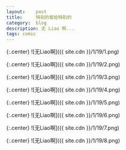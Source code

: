 ```yaml
---
layout:    post
title:     特别的爱给特别的
category:  blog
description: 无 Liao 啊...
tags: comic
---
```

{:.center}
![无Liao啊]({{ site.cdn }}/1/19/1.png)

{:.center}
![无Liao啊]({{ site.cdn }}/1/19/2.png)

{:.center}
![无Liao啊]({{ site.cdn }}/1/19/3.png)

{:.center}
![无Liao啊]({{ site.cdn }}/1/19/4.png)

{:.center}
![无Liao啊]({{ site.cdn }}/1/19/5.png)

{:.center}
![无Liao啊]({{ site.cdn }}/1/19/6.png)

{:.center}
![无Liao啊]({{ site.cdn }}/1/19/7.png)

{:.center}
![无Liao啊]({{ site.cdn }}/1/19/8.png)
